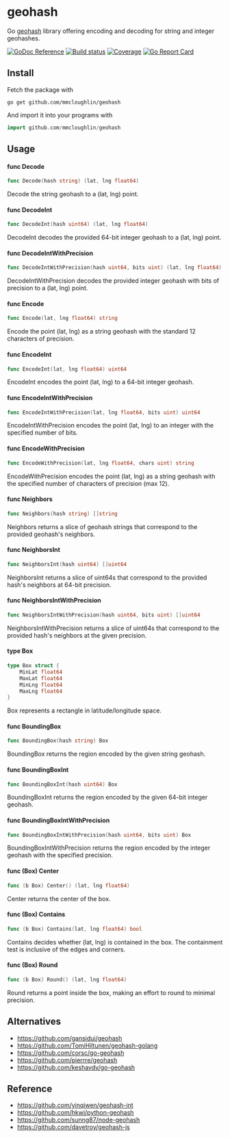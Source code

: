 # geohash

Go [geohash](https://en.wikipedia.org/wiki/Geohash) library offering encoding
and decoding for string and integer geohashes.

[![GoDoc Reference](http://img.shields.io/badge/godoc-reference-5272B4.svg?style=flat-square)](http://godoc.org/github.com/mmcloughlin/geohash)
[![Build status](https://img.shields.io/travis/mmcloughlin/geohash.svg?style=flat-square)](https://travis-ci.org/mmcloughlin/geohash)
[![Coverage](https://img.shields.io/coveralls/mmcloughlin/geohash.svg?style=flat-square)](https://coveralls.io/r/mmcloughlin/geohash)
[![Go Report Card](https://goreportcard.com/badge/github.com/mmcloughlin/geohash?style=flat-square)](https://goreportcard.com/report/github.com/mmcloughlin/geohash)

## Install

Fetch the package with

```
go get github.com/mmcloughlin/geohash
```

And import it into your programs with

```go
import github.com/mmcloughlin/geohash
```

## Usage

#### func  Decode

```go
func Decode(hash string) (lat, lng float64)
```
Decode the string geohash to a (lat, lng) point.

#### func  DecodeInt

```go
func DecodeInt(hash uint64) (lat, lng float64)
```
DecodeInt decodes the provided 64-bit integer geohash to a (lat, lng) point.

#### func  DecodeIntWithPrecision

```go
func DecodeIntWithPrecision(hash uint64, bits uint) (lat, lng float64)
```
DecodeIntWithPrecision decodes the provided integer geohash with bits of
precision to a (lat, lng) point.

#### func  Encode

```go
func Encode(lat, lng float64) string
```
Encode the point (lat, lng) as a string geohash with the standard 12 characters
of precision.

#### func  EncodeInt

```go
func EncodeInt(lat, lng float64) uint64
```
EncodeInt encodes the point (lat, lng) to a 64-bit integer geohash.

#### func  EncodeIntWithPrecision

```go
func EncodeIntWithPrecision(lat, lng float64, bits uint) uint64
```
EncodeIntWithPrecision encodes the point (lat, lng) to an integer with the
specified number of bits.

#### func  EncodeWithPrecision

```go
func EncodeWithPrecision(lat, lng float64, chars uint) string
```
EncodeWithPrecision encodes the point (lat, lng) as a string geohash with the
specified number of characters of precision (max 12).

#### func  Neighbors

```go
func Neighbors(hash string) []string
```
Neighbors returns a slice of geohash strings that correspond to the provided
geohash's neighbors.

#### func  NeighborsInt

```go
func NeighborsInt(hash uint64) []uint64
```
NeighborsInt returns a slice of uint64s that correspond to the provided hash's
neighbors at 64-bit precision.

#### func  NeighborsIntWithPrecision

```go
func NeighborsIntWithPrecision(hash uint64, bits uint) []uint64
```
NeighborsIntWithPrecision returns a slice of uint64s that correspond to the
provided hash's neighbors at the given precision.

#### type Box

```go
type Box struct {
	MinLat float64
	MaxLat float64
	MinLng float64
	MaxLng float64
}
```

Box represents a rectangle in latitude/longitude space.

#### func  BoundingBox

```go
func BoundingBox(hash string) Box
```
BoundingBox returns the region encoded by the given string geohash.

#### func  BoundingBoxInt

```go
func BoundingBoxInt(hash uint64) Box
```
BoundingBoxInt returns the region encoded by the given 64-bit integer geohash.

#### func  BoundingBoxIntWithPrecision

```go
func BoundingBoxIntWithPrecision(hash uint64, bits uint) Box
```
BoundingBoxIntWithPrecision returns the region encoded by the integer geohash
with the specified precision.

#### func (Box) Center

```go
func (b Box) Center() (lat, lng float64)
```
Center returns the center of the box.

#### func (Box) Contains

```go
func (b Box) Contains(lat, lng float64) bool
```
Contains decides whether (lat, lng) is contained in the box. The containment
test is inclusive of the edges and corners.

#### func (Box) Round

```go
func (b Box) Round() (lat, lng float64)
```
Round returns a point inside the box, making an effort to round to minimal
precision.

## Alternatives

* https://github.com/gansidui/geohash
* https://github.com/TomiHiltunen/geohash-golang
* https://github.com/corsc/go-geohash
* https://github.com/pierrre/geohash
* https://github.com/keshavdv/go-geohash

## Reference

* https://github.com/yinqiwen/geohash-int
* https://github.com/hkwi/python-geohash
* https://github.com/sunng87/node-geohash
* https://github.com/davetroy/geohash-js

